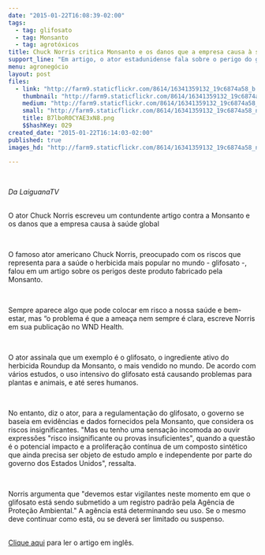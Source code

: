 ```yaml
---
date: "2015-01-22T16:08:39-02:00"
tags:
  - tag: glifosato
  - tag: Monsanto
  - tag: agrotóxicos
title: Chuck Norris critica Monsanto e os danos que a empresa causa ​​à saúde global
support_line: "Em artigo, o ator estadunidense fala sobre o perigo do glifosato, o herbicida mais utilizado no mundo."
menu: agronegócio
layout: post
files:
  - link: "http://farm9.staticflickr.com/8614/16341359132_19c6874a58_b.jpg"
    thumbnail: "http://farm9.staticflickr.com/8614/16341359132_19c6874a58_t.jpg"
    medium: "http://farm9.staticflickr.com/8614/16341359132_19c6874a58_z.jpg"
    small: "http://farm9.staticflickr.com/8614/16341359132_19c6874a58_n.jpg"
    title: B7lboR0CYAE3xN8.png
    $$hashKey: 029
created_date: "2015-01-22T16:14:03-02:00"
published: true
images_hd: "http://farm9.staticflickr.com/8614/16341359132_19c6874a58_n.jpg"

---
```

<p>&nbsp;</p>

<p><em>Da LaiguanaTV</em></p>

<p><br />
O ator Chuck Norris escreveu um contundente artigo contra a Monsanto e os danos que a empresa causa ​​&agrave; sa&uacute;de global</p>

<p>&nbsp;</p>

<p>O famoso ator americano Chuck Norris, preocupado com os riscos que representa para a sa&uacute;de o herbicida mais popular no mundo - glifosato -, falou em um artigo sobre os perigos deste produto fabricado pela Monsanto.</p>

<p>&nbsp;</p>

<p>Sempre aparece algo que pode colocar em risco a nossa sa&uacute;de e bem-estar, mas &ldquo;o problema &eacute; que a amea&ccedil;a nem sempre &eacute; clara, escreve Norris em sua publica&ccedil;&atilde;o no WND Health.</p>

<p>&nbsp;</p>

<p>O ator assinala que um exemplo &eacute; o glifosato, o ingrediente ativo do herbicida Roundup da Monsanto, o mais vendido no mundo. De acordo com v&aacute;rios estudos, o uso intensivo do glifosato est&aacute; causando problemas para plantas e animais, e at&eacute; seres humanos.</p>

<p>&nbsp;</p>

<p>No entanto, diz o ator, para a regulamenta&ccedil;&atilde;o do glifosato, o governo se baseia em evid&ecirc;ncias e dados fornecidos pela Monsanto, que considera os riscos insignificantes. &quot;Mas eu tenho uma sensa&ccedil;&atilde;o incomoda ao ouvir express&otilde;es &quot;risco insignificante ou provas insuficientes&quot;, quando a quest&atilde;o &eacute; o potencial impacto e a prolifera&ccedil;&atilde;o cont&iacute;nua de um composto sint&eacute;tico que ainda precisa ser objeto de estudo amplo e independente por parte do governo dos Estados Unidos&quot;, ressalta.</p>

<p>&nbsp;</p>

<p>Norris argumenta que &quot;devemos estar vigilantes neste momento em que o glifosato est&aacute; sendo submetido a um registro padr&atilde;o pela Ag&ecirc;ncia de Prote&ccedil;&atilde;o Ambiental.&quot; A ag&ecirc;ncia est&aacute; determinando seu uso. Se o mesmo deve continuar como est&aacute;, ou se dever&aacute; ser limitado ou suspenso.</p>

<p><br />
<a href="http://www.wnd.com/2015/01/chuck-norris-raises-red-flag-over-monsanto/" target="_blank">Clique aqui</a> para ler o artigo em ingl&ecirc;s.</p>

<p>&nbsp;</p>
